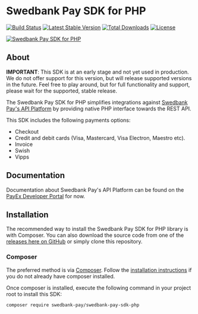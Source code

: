 # Swedbank Pay SDK for PHP

[![Build Status][travis-badge]][travis]
[![Latest Stable Version][version-badge]][packagist]
[![Total Downloads][downloads-badge]][packagist]
[![License][license-badge]][packagist]

[![Swedbank Pay SDK for PHP][og-image]][packagist]

## About

**IMPORTANT**: This SDK is at an early stage and not yet used in production.
We do not offer support for this version, but will release supported versions
in the future. Feel free to play around, but for full functionality and support,
please wait for the supported, stable release.

The Swedbank Pay SDK for PHP simplifies integrations against
[Swedbank Pay's API Platform][api] by providing native PHP interface towards
the REST API.

This SDK includes the following payments options:

* Checkout
* Credit and debit cards (Visa, Mastercard, Visa Electron, Maestro etc).
* Invoice
* Swish
* Vipps

## Documentation

Documentation about Swedbank Pay's API Platform can be found on the
[PayEx Developer Portal][api] for now.

## Installation

The recommended way to install the Swedbank Pay SDK for PHP library is with
Composer. You can also download the source code from one of the
[releases here on GitHub][releases] or simply clone this repository.

### Composer

The preferred method is via [Composer][composer]. Follow the
[installation instructions][composer-intro] if you do not already have
composer installed.

Once composer is installed, execute the following command in your project root
to install this SDK:

```sh
composer require swedbank-pay/swedbank-pay-sdk-php
```

  [travis]:           https://travis-ci.org/SwedbankPay/swedbank-pay-sdk-php
  [travis-badge]:     https://travis-ci.org/SwedbankPay/swedbank-pay-sdk-php.svg?branch=master
  [api]:              https://developer.swedbankpay.com/payments/
  [releases]:         https://github.com/SwedbankPay/swedbank-pay-sdk-php/releases
  [composer]:         https://getcomposer.org
  [composer-intro]:   https://getcomposer.org/doc/00-intro.md
  [version-badge]:    https://poser.pugx.org/swedbank-pay/swedbank-pay-sdk-php/version
  [downloads-badge]:  https://poser.pugx.org/swedbank-pay/swedbank-pay-sdk-php/downloads
  [license-badge]:    https://poser.pugx.org/swedbank-pay/swedbank-pay-sdk-php/license
  [packagist]:        https://packagist.org/packages/swedbank-pay/swedbank-pay-sdk-php
  [og-image]:         https://repository-images.githubusercontent.com/211837579/156c6000-53ed-11ea-8927-782b8067996f

